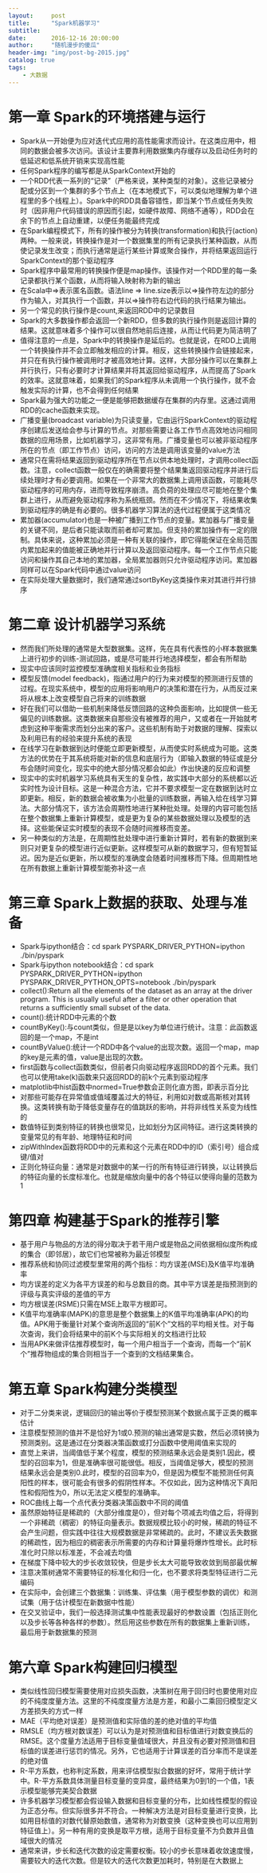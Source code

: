 ```yaml
---
layout:     post
title:      "Spark机器学习"
subtitle:
date:       2016-12-16 20:00:00
author:     "随机漫步的傻瓜"
header-img: "img/post-bg-2015.jpg"
catalog: true
tags:
    - 大数据
---
```


# 第一章 Spark的环境搭建与运行
- Spark从一开始便为应对迭代式应用的高性能需求而设计。在这类应用中，相同的数据会被多次访问。该设计主要靠利用数据集内存缓存以及启动任务时的低延迟和低系统开销来实现高性能
- 任何Spark程序的编写都是从SparkContext开始的
- 一个RDD代表一系列的“记录”（严格来说，某种类型的对象）。这些记录被分配或分区到一个集群的多个节点上（在本地模式下，可以类似地理解为单个进程里的多个线程上）。Spark中的RDD具备容错性，即当某个节点或任务失败时（因非用户代码错误的原因而引起，如硬件故障、网络不通等），RDD会在余下的节点上自动重建，以便任务能最终完成
- 在Spark编程模式下，所有的操作被分为转换(transformation)和执行(action)两种。一般来说，转换操作是对一个数据集里的所有记录执行某种函数，从而使记录发生改变；而执行通常是运行某些计算或聚合操作，并将结果返回运行SparkContext的那个驱动程序
- Spark程序中最常用的转换操作便是map操作。该操作对一个RDD里的每一条记录都执行某个函数，从而将输入映射称为新的输出
- 在Scala中=>表示匿名函数。语法line => line.size表示以=>操作符左边的部分作为输入，对其执行一个函数，并以=>操作符右边代码的执行结果为输出。
- 另一个常见的执行操作是count,来返回RDD中的记录数目
- Spark的大多数操作都会返回一个新RDD，但多数的执行操作则是返回计算的结果。这就意味着多个操作可以很自然地前后连接，从而让代码更为简洁明了
- 值得注意的一点是，Spark中的转换操作是延后的。也就是说，在RDD上调用一个转换操作并不会立即触发相应的计算。相反，这些转换操作会链接起来，并只在有执行操作被调用时才被高效地计算。这样，大部分操作可以在集群上并行执行，只有必要时才计算结果并将其返回给驱动程序，从而提高了Spark的效率。这就意味着，如果我们的Spark程序从未调用一个执行操作，就不会触发实际的计算，也不会得到任何结果
- Spark最为强大的功能之一便是能够把数据缓存在集群的内存里。这通过调用RDD的cache函数来实现。
- 广播变量(broadcast variable)为只读变量，它由运行SparkContext的驱动程序创建后发送给会参与计算的节点。对那些需要让各工作节点高效地访问相同数据的应用场景，比如机器学习，这非常有用。广播变量也可以被非驱动程序所在的节点（即工作节点）访问，访问的方法是调用该变量的value方法
- 通常只在需将结果返回到驱动程序所在节点以供本地处理时，才调用collect函数。注意，collect函数一般仅在的确需要将整个结果集返回驱动程序并进行后续处理时才有必要调用。如果在一个非常大的数据集上调用该函数，可能耗尽驱动程序的可用内存，进而导致程序崩溃。高负荷的处理应尽可能地在整个集群上进行，从而避免驱动程序称为系统瓶颈。然而在不少情况下，将结果收集到驱动程序的确是有必要的。很多机器学习算法的迭代过程便属于这类情况
- 累加器(accumulator)也是一种被广播到工作节点的变量。累加器与广播变量的关键不同，是后者只能读取而前者却可累加。但支持的累加操作有一定的限制。具体来说，这种累加必须是一种有关联的操作，即它得能保证在全局范围内累加起来的值能被正确地并行计算以及返回驱动程序。每一个工作节点只能访问和操作其自己本地的累加器，全局累加器则只允许驱动程序访问。累加器同样可以在Spark代码中通过value访问
- 在实际处理大量数据时，我们通常通过sortByKey这类操作来对其进行并行排序

# 第二章 设计机器学习系统
- 然而我们所处理的通常是大型数据集。这样，先在具有代表性的小样本数据集上进行初步的训练-测试回路，或是尽可能并行地选择模型，都会有所帮助
- 现实中应该同时监控模型准确度相关指标和业务指标
- 模型反馈(model feedback)，指通过用户的行为来对模型的预测进行反馈的过程。在现实系统中，模型的应用将影响用户的决策和潜在行为，从而反过来将从根本上改变模型自己将来的训练数据
- 好在我们可以借助一些机制来降低反馈回路的这种负面影响，比如提供一些无偏见的训练数据。这类数据来自那些没有被推荐的用户，又或者在一开始就考虑到这种平衡需求而划分出来的客户。这些机制有助于对数据的理解、探索以及利用已有的经验来提升系统的表现
- 在线学习在新数据到达时便能立即更新模型，从而使实时系统成为可能。这类方法的优势在于其系统将能对新的信息和底层行为（即输入数据的特征或是分布会随时间变化，现实中的绝大部分情况都会如此）作出快速的反应和调整
- 现实中的实时机器学习系统具有天生的复杂性，故实践中大部分的系统都以近实时性为设计目标。这是一种混合方法，它并不要求模型一定在数据到达时立即更新。相反，新的数据会被收集为小批量的训练数据，再输入给在线学习算法。大部分情况下，该方法会周期性地进行某种批处理。处理的内容可能包括在整个数据集上重新计算模型，或是更为复杂的某些数据处理以及模型的选择。这些能保证实时模型的表现不会随时间推移而变差。
-  另一种类似的方法是，在周期性批处理中进行重新计算时，若有新的数据到来则只对更复杂的模型进行近似更新。这样模型可从新的数据学习，但有短暂延迟。因为是近似更新，所以模型的准确度会随着时间推移而下降。但周期性地在所有数据上重新计算模型能弥补这一点

# 第三章 Spark上数据的获取、处理与准备
- Spark与ipython结合：cd spark  PYSPARK_DRIVER_PYTHON=ipython ./bin/pyspark
- Spark与ipython notebook结合：cd spark PYSPARK_DRIVER_PYTHON=ipython  PYSPARK_DRIVER_PYTHON_OPTS=notebook ./bin/pyspark
- collect():Return all the elements of the dataset as an array at the driver program. This is usually useful after a filter or other operation that returns a sufficiently small subset of the data.
- count():统计RDD中元素的个数
- countByKey():与count类似，但是是以key为单位进行统计。注意：此函数返回的是一个map，不是int
- countByValue():统计一个RDD中各个value的出现次数。返回一个map，map的key是元素的值，value是出现的次数。
- first函数与collect函数类似，但前者只向驱动程序返回RDD的首个元素。我们也可以使用take(k)函数来只返回RDD的前k个元素到驱动程序
- matplotlib中hist函数中normed=True参数会正则化直方图，即表示百分比
- 对那些可能存在异常值或值域覆盖过大的特征，利用如对数或高斯核对其转换。这类转换有助于降低变量存在的值跳跃的影响，并将非线性关系变为线性的
- 数值特征到类别特征的转换也很常见，比如划分为区间特征。进行这类转换的变量常见的有年龄、地理特征和时间
- zipWithIndex函数将RDD中的元素和这个元素在RDD中的ID（索引号）组合成键/值对
- 正则化特征向量：通常是对数据中的某一行的所有特征进行转换，以让转换后的特征向量的长度标准化。也就是缩放向量中的各个特征以使得向量的范数为1

# 第四章 构建基于Spark的推荐引擎
- 基于用户与物品的方法的得分取决于若干用户或是物品之间依据相似度所构成的集合（即邻居），故它们也常被称为最近邻模型
- 推荐系统和协同过滤模型里常用的两个指标：均方误差(MSE)及K值平均准确率
- 均方误差的定义为各平方误差的和与总数目的商。其中平方误差是指预测到的评级与真实评级的差值的平方
- 均方根误差(RSME)只需在MSE上取平方根即可。
- K值平均准确率(MAPK)的意思是整个数据集上的K值平均准确率(APK)的均值。APK用于衡量针对某个查询所返回的“前K个”文档的平均相关性。对于每次查询，我们会将结果中的前K个与实际相关的文档进行比较
- 当用APK来做评估推荐模型时，每一个用户相当于一个查询，而每一个“前K个”推荐物组成的集合则相当于一个查到的文档结果集合。

# 第五章 Spark构建分类模型
- 对于二分类来说，逻辑回归的输出等价于模型预测某个数据点属于正类的概率估计
- 注意模型预测的值并不是恰好为1或0.预测的输出通常是实数，然后必须转换为预测类别。这是通过在分类器决策函数或打分函数中使用阈值来实现的
- 直觉上来讲，当阈值低于某个程度，模型的预测结果永远会是类别1.因此，模型的召回率为1，但是准确率很可能很低。相反，当阈值足够大，模型的预测结果永远会是类别0.此时，模型的召回率为0，但是因为模型不能预测任何真阳性的样本，很可能会有很多的假阴性样本。不仅如此，因为这种情况下真阳性和假阳性为0，所以无法定义模型的准确率。
- ROC曲线上每一个点代表分类器决策函数中不同的阈值
- 虽然原始特征是稀疏的（大部分维度是0），但对每个项减去均值之后，将得到一个非稀疏（稠密）的特征向量表示。数据规模比较小的时候，稀疏的特征不会产生问题，但实践中往往大规模数据是非常稀疏的。此时，不建议丢失数据的稀疏性，因为相应的稠密表示所需要的内存和计算量将爆炸性增长。此时标准化时只除以标准差，不会减去均值
- 在梯度下降中较大的步长收敛较快，但是步长太大可能导致收敛到局部最优解
- 注意决策树通常不需要特征的标准化和归一化，也不要求将类型特征进行二元编码
- 在实际中，会创建三个数据集：训练集、评估集（用于模型参数的调优）和测试集（用于估计模型在新数据中性能）
- 在交叉验证中，我们一般选择测试集中性能表现最好的参数设置（包括正则化以及步长等各种各样的参数）。然后用这些参数在所有的数据集上重新训练，最后用于新数据集的预测

# 第六章 Spark构建回归模型
- 类似线性回归模型需要使用对应损失函数，决策树在用于回归时也要使用对应的不纯度度量方法。这里的不纯度度量方法是方差，和最小二乘回归模型定义方差损失的方式一样
- MAE（平均绝对误差）是预测值和实际值的差的绝对值的平均值
- RMSLE（均方根对数误差）可以认为是对预测值和目标值进行对数变换后的RMSE。这个度量方法适用于目标变量值域很大，并且没有必要对预测值和目标值的误差进行惩罚的情况。另外，它也适用于计算误差的百分率而不是误差的绝对值
- R-平方系数，也称判定系数，用来评估模型拟合数据的好坏，常用于统计学中。R-平方系数具体测量目标变量的变异度，最终结果为0到1的一个值，1表示模型能够完美契合数据
- 许多机器学习模型都会假设输入数据和目标变量的分布，比如线性模型的假设为正态分布。但实际很多并不符合。一种解决方法是对目标变量进行变换，比如用目标值的对数代替原始数值，通常称为对数变换（这种变换也可以应用到特征值上）。另一种有用的变换是取平方根，适用于目标变量不为负数并且值域很大的情况
- 通常来讲，步长和迭代次数的设定需要权衡。较小的步长意味着收敛速度慢，需要较大的迭代次数。但是较大的迭代次数更加耗时，特别是在大数据上
